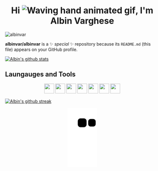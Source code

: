 <h1 align="center">Hi <img src="https://raw.githubusercontent.com/nixin72/nixin72/master/wave.gif" 
         alt="Waving hand animated gif"
         height="45"
         width="45" />, I'm Albin Varghese</h1>

<img src="https://komarev.com/ghpvc/?username=albinvar&label=Profile%20views&color=0e75b6&style=flat" alt="albinvar" /> 

**albinvar/albinvar** is a ✨ _special_ ✨ repository because its `README.md` (this file) appears on your GitHub profile.

[![Albin's github stats](https://github-readme-stats.vercel.app/api?username=albinvar&count_private=true&show_icons=true&theme=highcontrast)](https://github.com/albinvar/github-readme-stats)

## Laungauges and Tools

<p align="center">
<code><img height="32" width="32" src="https://cdn.jsdelivr.net/npm/simple-icons@v4/icons/php.svg" /></code>
<code><img height="32" width="32" src="https://cdn.jsdelivr.net/npm/simple-icons@v4/icons/laravel.svg" /></code>
<code><img height="32" width="32" src="https://cdn.jsdelivr.net/npm/simple-icons@v4/icons/mysql.svg" /></code>
<code><img height="32" width="32" src="https://cdn.jsdelivr.net/npm/simple-icons@v4/icons/git.svg" /></code>
<code><img height="32" width="32" src="https://cdn.jsdelivr.net/npm/simple-icons@v4/icons/html5.svg" /></code>
<code><img height="32" width="32" src="https://cdn.jsdelivr.net/npm/simple-icons@v4/icons/css3.svg" /></code>
<code><img height="32" width="32" src="https://cdn.jsdelivr.net/npm/simple-icons@v4/icons/tailwindcss.svg" /></code>
</p>

[![Albin's github streak](https://github-readme-streak-stats.herokuapp.com/?user=albinvar&theme=blue-green)](https://github.com/albinvar/github-readme-streak-stats)


<p align="center">
  <img src="https://github.com/albinvar/albinvar/raw/output/github-contribution-grid-snake.svg" alt="snake"></center>
</p>
